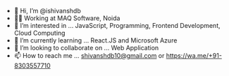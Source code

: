 - 👋 Hi, I’m @ishivanshdb
- 👨‍💻 Working at MAQ Software, Noida
- 👀 I’m interested in ... JavaScript, Programming, Frontend Development, Cloud Computing
- 🌱 I’m currently learning ... React.JS and Microsoft Azure 
- 💞️ I’m looking to collaborate on ... Web Application
- 📫 How to reach me ... shivanshdb10@gmail.com or https://wa.me/+91-8303557710

<!---
ishivanshdb/ishivanshdb is a ✨ special ✨ repository because its `README.md` (this file) appears on your GitHub profile.
You can click the Preview link to take a look at your changes.
--->
